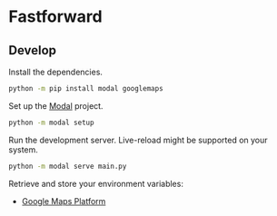 # Fastforward

## Develop

Install the dependencies.

```sh
python -m pip install modal googlemaps
```

Set up the [Modal](https://modal.com/) project.

```sh
python -m modal setup
```

Run the development server. Live-reload might be supported on your system.

```sh
python -m modal serve main.py
```

Retrieve and store your environment variables:

- [Google Maps Platform](https://console.cloud.google.com/google/maps-apis/onboard;flow=gmp-api-key-flow)
